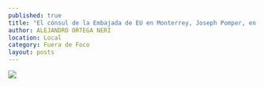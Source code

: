 ```yaml
---
published: true
title: "El cónsul de la Embajada de EU en Monterrey, Joseph Pomper, en su reciente visita a Zacatecas."
author: ALEJANDRO ORTEGA NERI
location: Local
category: Fuera de Foco
layout: posts
---
```


![](http://i.imgur.com/xrofhJXm.jpg)
